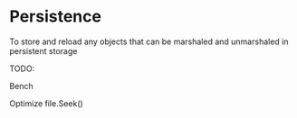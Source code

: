Persistence
=======

To store and reload any objects that can be marshaled and unmarshaled in persistent storage

TODO:

Bench

Optimize file.Seek()
